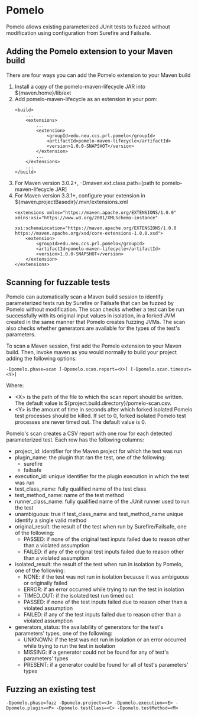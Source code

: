 # Pomelo

Pomelo allows existing parameterized JUnit tests to fuzzed without modification using configuration from Surefire and
Failsafe.

## Adding the Pomelo extension to your Maven build

There are four ways you can add the Pomelo extension to your Maven build

1. Install a copy of the pomelo-maven-lifecycle JAR into ${maven.home}/lib/ext
2. Add pomelo-maven-lifecycle as an extension in your pom:
   ```
   <build>
       ...
       <extensions>
           ...
           <extension>
               <groupId>edu.neu.ccs.prl.pomelo</groupId>
               <artifactId>pomelo-maven-lifecycle</artifactId>
               <version>1.0.0-SNAPSHOT</version>
           </extension>
           ...
       </extensions>
       ...
   </build>
   ```
3. For Maven version 3.0.2+, -Dmaven.ext.class.path=[path to pomelo-maven-lifecycle JAR]
4. For Maven version 3.3.1+, configure your extension in ${maven.projectBasedir}/.mvn/extensions.xml
   ```
   <extensions xmlns="https://maven.apache.org/EXTENSIONS/1.0.0" xmlns:xsi="https://www.w3.org/2001/XMLSchema-instance"
               xsi:schemaLocation="https://maven.apache.org/EXTENSIONS/1.0.0 https://maven.apache.org/xsd/core-extensions-1.0.0.xsd">
       <extension>
           <groupId>edu.neu.ccs.prl.pomelo</groupId>
           <artifactId>pomelo-maven-lifecycle</artifactId>
           <version>1.0.0-SNAPSHOT</version>
       </extension>
   </extensions>
   ```

## Scanning for fuzzable tests

Pomelo can automatically scan a Maven build session to identify parameterized tests run by Surefire or Failsafe that
can be fuzzed by Pomelo without modification.
The scan checks whether a test can be run successfully with its original input values in isolation, in a forked JVM
created
in the same manner that Pomelo creates fuzzing JVMs.
The scan also checks whether generators are available for the types of the test's parameters.

To scan a Maven session, first add the Pomelo extension to your Maven build.
Then, invoke maven as you would normally to build your project adding the following options:

```
-Dpomelo.phase=scan [-Dpomelo.scan.report=<X>] [-Dpomelo.scan.timeout=<Y>]
```

Where:

* \<X\> is the path of the file to which the scan report should be written.
  The default value is ${project.build.directory}/pomelo-scan.csv.
* \<Y\> is the amount of time in seconds after which forked isolated Pomelo test processes should be killed.
  If set to 0, forked isolated Pomelo test processes are never timed out. The default value is 0.

Pomelo's scan creates a CSV report with one row for each detected parameterized test.
Each row has the following columns:

- project_id: identifier for the Maven project for which the test was run
- plugin_name: the plugin that ran the test, one of the following:
    - surefire
    - failsafe
- execution_id: unique identifier for the plugin execution in which the test was run
- test_class_name: fully qualified name of the test class
- test_method_name: name of the test method
- runner_class_name: fully qualified name of the JUnit runner used to run the test
- unambiguous: true if test_class_name and test_method_name unique identify a single valid method
- original_result: the result of the test when run by Surefire/Failsafe, one of the following:
    - PASSED: if none of the original test inputs failed due to reason other than a violated assumption
    - FAILED: if any of the original test inputs failed due to reason other than a violated assumption
- isolated_result: the result of the test when run in isolation by Pomelo, one of the following:
    - NONE: if the test was not run in isolation because it was ambiguous or originally failed
    - ERROR: if an error occurred while trying to run the test in isolation
    - TIMED_OUT: if the isolated test run timed out
    - PASSED: if none of the test inputs failed due to reason other than a violated assumption
    - FAILED: if any of the test inputs failed due to reason other than a violated assumption
- generators_status: the availability of generators for the test's parameters' types, one of the following:
    - UNKNOWN: if the test was not run in isolation or an error occurred while trying to run the test in isolation
    - MISSING: if a generator could not be found for any of test's parameters' types
    - PRESENT: if a generator could be found for all of test's parameters' types

## Fuzzing an existing test
```
-Dpomelo.phase=fuzz -Dpomelo.project=<J> -Dpomelo.execution=<E> -Dpomelo.plugin=<P> -Dpomelo.testClass=<C> -Dpomelo.testMethod=<M>
```